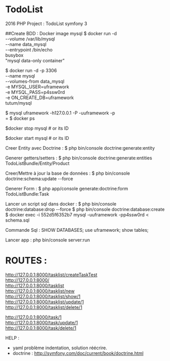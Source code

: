 # TodoList
2016 PHP Project : TodoList symfony 3

##Create BDD : Docker image mysql
$ docker run -d \
    --volume /var/lib/mysql \
    --name data_mysql \
    --entrypoint /bin/echo \
    busybox \
    "mysql data-only container"


$ docker run -d -p 3306 \
    --name mysql \
    --volumes-from data_mysql \
    -e MYSQL_USER=uframework \
    -e MYSQL_PASS=p4ssw0rd \
    -e ON_CREATE_DB=uframework \
    tutum/mysql


$ mysql uframework -h127.0.0.1 -P<assigned port> -uuframework -p  
<assigned port> = $ docker ps

$docker stop mysql # or its ID

$docker start mysql # or its ID


Creer Entity avec Doctrine : $ php bin/console doctrine:generate:entity

Generer getters/setters : $ php bin/console doctrine:generate:entities TodoListBundle/Entity/Product

Creer/Mettre à jour la base de données : $ php bin/console doctrine:schema:update --force

Generer Form : $ php app/console generate:doctrine:form TodoListBundle:Task

Lancer un script sql dans docker :
$ php bin/console doctrine:database:drop --force
$ php bin/console doctrine:database:create
$ docker exec -i 552d5f6352b7 mysql -uuframework -pp4ssw0rd < schema.sql

Commande Sql :
SHOW DATABASES;
use uframework;
show tables;



Lancer app : php bin/console server:run

# ROUTES :
http://127.0.0.1:8000/tasklist/createTaskTest  
http://127.0.0.1:8000/  
http://127.0.0.1:8000/tasklist  
http://127.0.0.1:8000/tasklist/new  
http://127.0.0.1:8000/tasklist/show/1  
http://127.0.0.1:8000/tasklist/update/1  
http://127.0.0.1:8000/tasklist/delete/1  
     
http://127.0.0.1:8000/task/1  
http://127.0.0.1:8000/task/update/1  
http://127.0.0.1:8000/task/delete/1  


HELP : 
- yaml problème indentation, solution réécrire.
- doctrine : http://symfony.com/doc/current/book/doctrine.html

